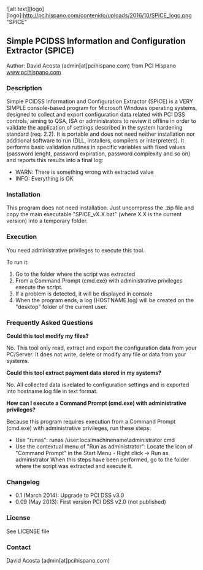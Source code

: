 ![alt text][logo]
[logo]:http://pcihispano.com/contenido/uploads/2016/10/SPICE_logo.png "SPICE"

##  Simple PCIDSS Information and Configuration Extractor (SPICE)
Author: David Acosta (admin[at]pcihispano.com) from PCI Hispano www.pcihispano.com

### Description
Simple PCIDSS Information and Configuration Extractor (SPICE) is a VERY SIMPLE console-based program for Microsoft Windows operating systems, designed to collect and export configuration data related with PCI DSS controls, aiming to QSA, ISA or administrators to review it offline in order to validate the application of settings described in the system hardening standard (req. 2.2). It is portable and does not need neither installation nor additional software to run (DLL, installers, compilers or interpreters). It performs basic validation rutines in specific variables with fixed values (password lenght, password expiration, password complexity and so on) and reports this results into a final log:

- WARN: There is something wrong with extracted value
- INFO: Everything is OK

### Installation
This program does not need installation. Just uncompress the .zip file and copy the main executable "SPICE_vX.X.bat" (where X.X is the current version) into a temporary folder.

### Execution
You need administrative privileges to execute this tool.

To run it: 

1. Go to the folder where the script was extracted
2. From a Command Prompt (cmd.exe) with administrative privileges execute the script.
3. If a problem is detected, it will be displayed in console  
4. When the program ends, a log (HOSTNAME.log) will be created on the "desktop" folder of the current user.

### Frequently Asked Questions

**Could this tool modify my files?**

No. This tool only read, extract and export the configuration data from your PC/Server. It does not write, delete or modify any file or data from your systems. 

**Could this tool extract payment data stored in my systems?**

No. All collected data is related to configuration settings and is exported into hostname.log file in text format. 

**How can I execute a Command Prompt (cmd.exe) with administrative privileges?**

Because this program requires execution from a Command Prompt (cmd.exe) with administrative privileges, run these steps:
* Use "runas": runas /user:localmachinename\administrator cmd
* Use the contextual menu of "Run as administrator": Locate the icon of "Command Prompt" in the Start Menu - Right click -> Run as administrator
When this steps have been performed, go to the folder where the script was extracted and execute it. 

### Changelog

* 0.1 (March 2014): Upgrade to PCI DSS v3.0
* 0.09 (May 2013): First version PCI DSS v2.0 (not published)

### License
See LICENSE file 

### Contact
David Acosta (admin[at]pcihispano.com)
